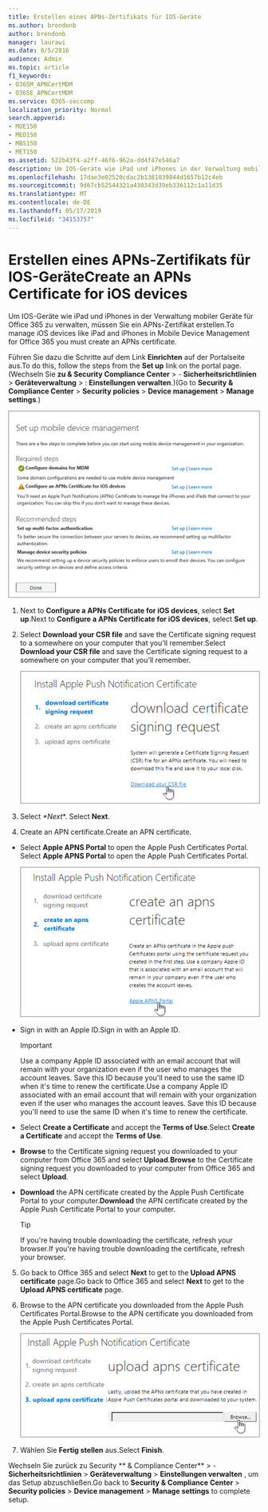```yaml
---
title: Erstellen eines APNs-Zertifikats für IOS-Geräte
ms.author: brendonb
author: brendonb
manager: laurawi
ms.date: 8/5/2016
audience: Admin
ms.topic: article
f1_keywords:
- O365M_APNCertMDM
- O365E_APNCertMDM
ms.service: O365-seccomp
localization_priority: Normal
search.appverid:
- MOE150
- MED150
- MBS150
- MET150
ms.assetid: 522b43f4-a2ff-46f6-962a-dd4f47e546a7
description: Um IOS-Geräte wie iPad und iPhones in der Verwaltung mobiler Geräte für Office 365 zu verwalten, führen Sie die folgenden Schritte aus, um zuerst ein APNs-Zertifikat zu erstellen.
ms.openlocfilehash: 17dae3e02520cdac2b1381039844d1657b12c4eb
ms.sourcegitcommit: 9d67cb52544321a430343d39eb336112c1a11d35
ms.translationtype: MT
ms.contentlocale: de-DE
ms.lasthandoff: 05/17/2019
ms.locfileid: "34153757"
---
```

# <a name="create-an-apns-certificate-for-ios-devices"></a><span data-ttu-id="acf60-103">Erstellen eines APNs-Zertifikats für IOS-Geräte</span><span class="sxs-lookup"><span data-stu-id="acf60-103">Create an APNs Certificate for iOS devices</span></span>

 <span data-ttu-id="acf60-104">Um IOS-Geräte wie iPad und iPhones in der Verwaltung mobiler Geräte für Office 365 zu verwalten, müssen Sie ein APNs-Zertifikat erstellen.</span><span class="sxs-lookup"><span data-stu-id="acf60-104">To manage iOS devices like iPad and iPhones in Mobile Device Management for Office 365 you must create an APNs certificate.</span></span> 
  
<span data-ttu-id="acf60-105">Führen Sie dazu die Schritte auf dem Link **Einrichten** auf der Portalseite aus.</span><span class="sxs-lookup"><span data-stu-id="acf60-105">To do this, follow the steps from the **Set up** link on the portal page.</span></span> <span data-ttu-id="acf60-106">(Wechseln Sie **zu &amp; Security Compliance Center** \> - **Sicherheitsrichtlinien** \> **Geräteverwaltung** \> : **Einstellungen verwalten**.)</span><span class="sxs-lookup"><span data-stu-id="acf60-106">(Go to **Security &amp; Compliance Center** \> **Security policies** \> **Device management** \> **Manage settings**.)</span></span>
  
![Einrichten der Verwaltung mobiler Geräte erforderlich und empfohlene Schritte](media/d71e3c76-b6b9-4549-ade6-cbfab846d908.png)
  
1. <span data-ttu-id="acf60-108">Next to **Configure a APNs Certificate for iOS devices**, select **Set up**.</span><span class="sxs-lookup"><span data-stu-id="acf60-108">Next to **Configure a APNs Certificate for iOS devices**, select **Set up**.</span></span>
    
2. <span data-ttu-id="acf60-109">Select **Download your CSR file** and save the Certificate signing request to a somewhere on your computer that you'll remember.</span><span class="sxs-lookup"><span data-stu-id="acf60-109">Select **Download your CSR file** and save the Certificate signing request to a somewhere on your computer that you'll remember.</span></span> 
    
    ![Dialogfeld "APN-Zertifikat installieren"](media/03aa8a24-e95c-4077-9b6b-ef76a86bafd7.png)
  
3. <span data-ttu-id="acf60-111"> Select *\*Next*\*. </span><span class="sxs-lookup"><span data-stu-id="acf60-111">Select **Next**.</span></span>
    
4. <span data-ttu-id="acf60-112"> Create an APN certificate.</span><span class="sxs-lookup"><span data-stu-id="acf60-112">Create an APN certificate.</span></span>
    
  - <span data-ttu-id="acf60-113">Select **Apple APNS Portal** to open the Apple Push Certificates Portal. </span><span class="sxs-lookup"><span data-stu-id="acf60-113">Select **Apple APNS Portal** to open the Apple Push Certificates Portal.</span></span> 
    
    ![Installieren des Dialogfelds "APN Notification CERT" mit ausgewähltem Apple APNS-Portal](media/ce19f53c-f44a-470b-baf3-9278dfda2ba5.png)
  
  - <span data-ttu-id="acf60-115">Sign in with an Apple ID.</span><span class="sxs-lookup"><span data-stu-id="acf60-115">Sign in with an Apple ID.</span></span>
    
    > [!IMPORTANT]
    > <span data-ttu-id="acf60-p102">Use a company Apple ID associated with an email account that will remain with your organization even if the user who manages the account leaves. Save this ID because you'll need to use the same ID when it's time to renew the certificate.</span><span class="sxs-lookup"><span data-stu-id="acf60-p102">Use a company Apple ID associated with an email account that will remain with your organization even if the user who manages the account leaves. Save this ID because you'll need to use the same ID when it's time to renew the certificate.</span></span> 
  
  - <span data-ttu-id="acf60-118">Select **Create a Certificate** and accept the **Terms of Use**.</span><span class="sxs-lookup"><span data-stu-id="acf60-118">Select **Create a Certificate** and accept the **Terms of Use**.</span></span>
    
  - <span data-ttu-id="acf60-119">**Browse** to the Certificate signing request you downloaded to your computer from Office 365 and select **Upload**.</span><span class="sxs-lookup"><span data-stu-id="acf60-119">**Browse** to the Certificate signing request you downloaded to your computer from Office 365 and select **Upload**.</span></span>
    
  - <span data-ttu-id="acf60-120">**Download** the APN certificate created by the Apple Push Certificate Portal to your computer.</span><span class="sxs-lookup"><span data-stu-id="acf60-120">**Download** the APN certificate created by the Apple Push Certificate Portal to your computer.</span></span> 
    
    > [!TIP]
    > <span data-ttu-id="acf60-121">If you're having trouble downloading the certificate, refresh your browser.</span><span class="sxs-lookup"><span data-stu-id="acf60-121">If you're having trouble downloading the certificate, refresh your browser.</span></span> 
  
5. <span data-ttu-id="acf60-122">Go back to Office 365 and select **Next** to get to the **Upload APNS certificate** page.</span><span class="sxs-lookup"><span data-stu-id="acf60-122">Go back to Office 365 and select **Next** to get to the **Upload APNS certificate** page.</span></span> 
    
6. <span data-ttu-id="acf60-123"> Browse to the APN certificate you downloaded from the Apple Push Certificates Portal.</span><span class="sxs-lookup"><span data-stu-id="acf60-123">Browse to the APN certificate you downloaded from the Apple Push Certificates Portal.</span></span>
    
    ![Klicken Sie auf die Schaltfläche Durchsuchen, um APNS CERT auszuwählen, das Sie von Apple heruntergeladen haben](media/afe2849d-af23-4c55-9009-d8f25edaf6c0.png)
  
7. <span data-ttu-id="acf60-125">Wählen Sie **Fertig stellen** aus.</span><span class="sxs-lookup"><span data-stu-id="acf60-125">Select **Finish**.</span></span>
    
<span data-ttu-id="acf60-126">Wechseln Sie zurück zu Security \*\* &amp; Compliance Center\*\* \> - **Sicherheitsrichtlinien** \> **Geräteverwaltung** \> **Einstellungen verwalten** , um das Setup abzuschließen.</span><span class="sxs-lookup"><span data-stu-id="acf60-126">Go back to **Security &amp; Compliance Center** \> **Security policies** \> **Device management** \> **Manage settings** to complete setup.</span></span> 
  

